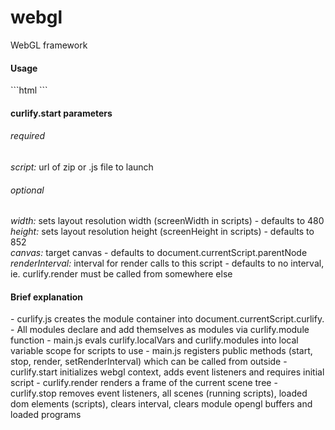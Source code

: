 # webgl
WebGL framework

<h4>Usage</h4>
```html
  <canvas style="width: 480;height: 200">
    <script onload="this.curlify.start({script:'http://api.curlify.com/units/ads/1769/assets/dev.zip',renderInterval:1000/60})" type="text/javascript" src="../curlify.min.js"></script>
  </canvas>
```

<h4>curlify.start parameters</h4>
<h6>required</h6>
<i>script:</i> url of zip or .js file to launch
<h6>optional</h6>
<i>width:</i> sets layout resolution width (screenWidth in scripts) - defaults to 480<br>
<i>height:</i> sets layout resolution height (screenHeight in scripts) - defaults to 852<br>
<i>canvas:</i> target canvas - defaults to document.currentScript.parentNode<br>
<i>renderInterval:</i> interval for render calls to this script - defaults to no interval, ie. curlify.render must be called from somewhere else<br>

<h4>Brief explanation</h4>
- curlify.js creates the module container into document.currentScript.curlify.
- All modules declare and add themselves as modules via curlify.module function
- main.js evals curlify.localVars and curlify.modules into local variable scope for scripts to use
- main.js registers public methods (start, stop, render, setRenderInterval) which can be called from outside
- curlify.start initializes webgl context, adds event listeners and requires initial script
- curlify.render renders a frame of the current scene tree
- curlify.stop removes event listeners, all scenes (running scripts), loaded dom elements (scripts), clears interval, clears module opengl buffers and loaded programs
